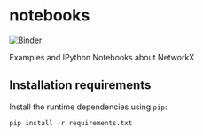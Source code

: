 # notebooks
[![Binder](https://mybinder.org/badge_logo.svg)](https://mybinder.org/v2/gh/networkx/notebooks/main)

Examples and IPython Notebooks about NetworkX

## Installation requirements ##

Install the runtime dependencies using `pip`:

    pip install -r requirements.txt
